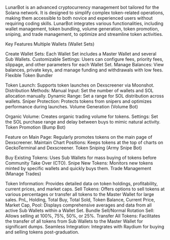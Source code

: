 LunarBot is an advanced cryptocurrency management bot tailored for the Solana network. It is designed to simplify complex token-related operations, making them accessible to both novice and experienced users without requiring coding skills. LunarBot integrates various functionalities, including wallet management, token bundling, volume generation, token promotion, sniping, and trade management, to optimize and streamline token activities.


Key Features
Multiple Wallets (Wallet Sets)

Create Wallet Sets: Each Wallet Set includes a Master Wallet and several Sub Wallets.
Customizable Settings: Users can configure fees, priority fees, slippage, and other parameters for each Wallet Set.
Manage Balances: View balances, private keys, and manage funding and withdrawals with low fees.
Flexible Token Bundler

Token Launch: Supports token launches on Dexscreener via Moonshot.
Distribution Methods:
Manual Input: Set the number of wallets and SOL allocation manually.
Dynamic Range: Set a range for SOL distribution across wallets.
Sniper Protection: Protects tokens from snipers and optimizes performance during launches.
Volume Generation (Volume Bot)

Organic Volume: Creates organic trading volume for tokens.
Settings: Set the SOL purchase range and delay between buys to mimic natural activity.
Token Promotion (Bump Bot)

Feature on Main Page: Regularly promotes tokens on the main page of Dexscreener.
Maintain Chart Positions: Keeps tokens at the top of charts on GeckoTerminal and Dexscreener.
Token Sniping (Army Snipe Bot)

Buy Existing Tokens: Uses Sub Wallets for mass buying of tokens before Community Take Over (CTO).
Snipe New Tokens: Monitors new tokens minted by specific wallets and quickly buys them.
Trade Management (Manage Trades)

Token Information: Provides detailed data on token holdings, profitability, current prices, and market caps.
Sell Tokens: Offers options to sell tokens at various percentages or transfer all tokens to the Master Wallet for large sales.
PnL, Holding, Total Buy, Total Sold, Token Balance, Current Price, Market Cap, Pool: Displays comprehensive averages and data from all active Sub Wallets within a Wallet Set.
Bundle Sell/Normal Rotation Sell: Allows selling at 100%, 75%, 50%, or 25%.
Transfer All Tokens: Facilitates the transfer of all tokens from Sub Wallets to the Master Wallet for significant dumps.
Seamless Integration: Integrates with Raydium for buying and selling tokens post-graduation.
